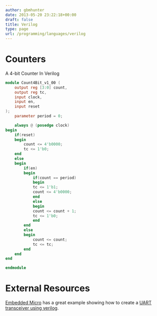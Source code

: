 ```yaml
---
author: gbmhunter
date: 2013-05-20 23:22:18+00:00
draft: false
title: Verilog
type: page
url: /programming/languages/verilog
---
```


# Counters

A 4-bit Counter In Verilog

```verilog    
module Count4Bit_v1_00 (
    output reg [3:0] count,
    output reg tc,
    input clock,
    input en,
    input reset
);
    parameter period = 0;

    always @ (posedge clock)
begin
    if(reset)
    begin
        count <= 4'b0000;
        tc <= 1'b0;
    end
    else
    begin
        if(en)
        begin
            if(count == period)
            begin
            tc <= 1'b1;
            count <= 4'b0000;
            end
            else
            begin
            count <= count + 1;
            tc <= 1'b0;
            end
        end
        else
        begin
            count <= count;
            tc <= tc;
        end
    end
end

endmodule
```

#  External Resources

[Embedded Micro](http://embeddedmicro.com/) has a great example showing how to create a [UART transceiver using verilog](http://embeddedmicro.com/tutorials/mojo/asynchronous-serial).
